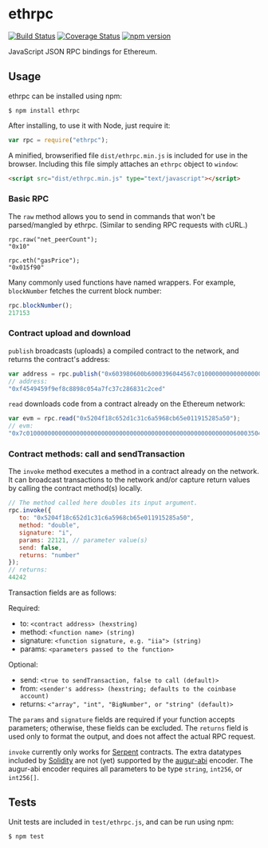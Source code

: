 ethrpc
======

[![Build Status](https://travis-ci.org/AugurProject/ethrpc.svg)](https://travis-ci.org/AugurProject/ethrpc)
[![Coverage Status](https://coveralls.io/repos/AugurProject/ethrpc/badge.svg?branch=master&service=github)](https://coveralls.io/github/AugurProject/ethrpc?branch=master)
[![npm version](https://badge.fury.io/js/ethrpc.svg)](http://badge.fury.io/js/ethrpc)

JavaScript JSON RPC bindings for Ethereum.

Usage
-----

ethrpc can be installed using npm:
```
$ npm install ethrpc
```
After installing, to use it with Node, just require it:
```javascript
var rpc = require("ethrpc");
```
A minified, browserified file `dist/ethrpc.min.js` is included for use in the browser.  Including this file simply attaches an `ethrpc` object to `window`:
```html
<script src="dist/ethrpc.min.js" type="text/javascript"></script>
```

### Basic RPC

The `raw` method allows you to send in commands that won't be parsed/mangled by ethrpc.  (Similar to sending RPC requests with cURL.)

```
rpc.raw("net_peerCount");
"0x10"

rpc.eth("gasPrice");
"0x015f90"
```
Many commonly used functions have named wrappers.  For example, `blockNumber` fetches the current block number:

```javascript
rpc.blockNumber();
217153
```

### Contract upload and download

`publish` broadcasts (uploads) a compiled contract to the network, and returns the contract's address:

```javascript
var address = rpc.publish("0x603980600b6000396044567c01000000000000000000000000000000000000000000000000000000006000350463643ceff9811415603757600a60405260206040f35b505b6000f3");
// address:
"0xf4549459f9ef8c8898c054a7fc37c286831c2ced"
```

`read` downloads code from a contract already on the Ethereum network:

```javascript
var evm = rpc.read("0x5204f18c652d1c31c6a5968cb65e011915285a50");
// evm:
"0x7c010000000000000000000000000000000000000000000000000000000060003504636ffa1caa81141560415760043560405260026040510260605260206060f35b50"
```

### Contract methods: call and sendTransaction

The `invoke` method executes a method in a contract already on the network.  It can broadcast transactions to the network and/or capture return values by calling the contract method(s) locally.
```javascript
// The method called here doubles its input argument.
rpc.invoke({
   to: "0x5204f18c652d1c31c6a5968cb65e011915285a50",
   method: "double",
   signature: "i",
   params: 22121, // parameter value(s)
   send: false,
   returns: "number"
});
// returns:
44242
```
Transaction fields are as follows:

Required:

- to: `<contract address> (hexstring)`
- method: `<function name> (string)`
- signature: `<function signature, e.g. "iia"> (string)`
- params: `<parameters passed to the function>`

Optional:

- send: `<true to sendTransaction, false to call (default)>`
- from: `<sender's address> (hexstring; defaults to the coinbase account)`
- returns: `<"array", "int", "BigNumber", or "string" (default)>`

The `params` and `signature` fields are required if your function accepts parameters; otherwise, these fields can be excluded.  The `returns` field is used only to format the output, and does not affect the actual RPC request.

`invoke` currently only works for [Serpent](https://github.com/ethereum/serpent) contracts.  The extra datatypes included by [Solidity](https://github.com/ethereum/solidity) are not (yet) supported by the [augur-abi](https://github.com/AugurProject/augur-abi) encoder.  The augur-abi encoder requires all parameters to be type `string`, `int256`, or `int256[]`.

Tests
-----

Unit tests are included in `test/ethrpc.js`, and can be run using npm:
```
$ npm test
```
